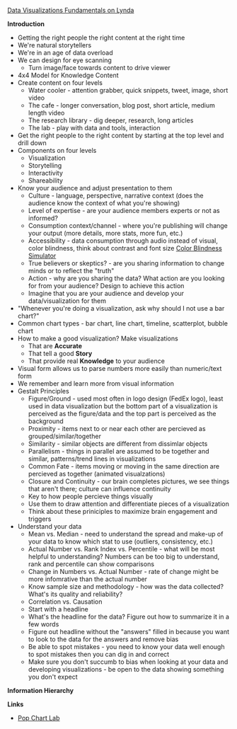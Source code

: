 [Data Visualizations Fundamentals on Lynda](http://www.lynda.com/Design-Infographics-tutorials/Data-Visualization-Fundamentals/153776-2.html)

<b>Introduction</b>

- Getting the right people the right content at the right time
- We're natural storytellers
- We're in an age of data overload
- We can design for eye scanning
  - Turn image/face towards content to drive viewer
- 4x4 Model for Knowledge Content
- Create content on four levels
  - Water cooler - attention grabber, quick snippets, tweet, image, short video
  - The cafe - longer conversation, blog post, short article, medium length video
  - The research library - dig deeper, research, long articles
  - The lab - play with data and tools, interaction
- Get the right people to the right content by starting at the top level and drill down
- Components on four levels
  - Visualization
  - Storytelling
  - Interactivity
  - Shareability
- Know your audience and adjust presentation to them
  - Culture - language, perspective, narrative context (does the audience know the context of what you're showing)
  - Level of expertise - are your audience members experts or not as informed? 
  - Consumption context/channel - where you're publishing will change your output (more details, more stats, more fun, etc.)
  - Accessibility - data consumption through audio instead of visual, color blindness, think about contrast and font size [Color Blindness Simulator](http://www.color-blindness.com/coblis-color-blindness-simulator/)
  - True believers or skeptics? - are you sharing information to change minds or to reflect the "truth"
  - Action - why are you sharing the data? What action are you looking for from your audience? Design to achieve this action
  - Imagine that you are your audience and develop your data/visualization for them
- "Whenever you're doing a visualization, ask why should I not use a bar chart?" 
- Common chart types - bar chart, line chart, timeline, scatterplot, bubble chart
- How to make a good visualization? Make visualizations 
  - That are <b>Accurate</b>
  - That tell a good <b>Story</b>
  - That provide real <b>Knowledge</b> to your audience
- Visual form allows us to parse numbers more easily than numeric/text form
- We remember and learn more from visual information
- Gestalt Principles
  - Figure/Ground - used most often in logo design (FedEx logo), least used in data visualization but the bottom part of a visualization is perceived as the figure/data  and the top part is perceived as the background
  - Proximity - items next to or near each other are percieved as grouped/similar/together
  - Similarity - similar objects are different from dissimlar objects
  - Parallelism - things in parallel are assumed to be together and similar, patterns/trend lines in visualizations
  - Common Fate - items moving or moving in the same direction are percieved as together (animated visualzations)
  - Closure and Continuity - our brain completes pictures, we see things that aren't there; culture can influence continuity
  - Key to how people percieve things visually
  - Use them to draw attention and differentiate pieces of a visualization
  - Think about these priniciples to maximize brain engagement and triggers
- Understand your data
  - Mean vs. Median - need to understand the spread and make-up of your data to know which stat to use (outliers, consistency, etc.)
  - Actual Number vs. Rank Index vs. Percentile - what will be most helpful to understanding? Numbers can be too big to understand, rank and percentile can show comparisons 
  - Change in Numbers vs. Actual Number - rate of change might be more infomrative than the actual number 
  - Know sample size and methodology - how was the data collected? What's its quality and reliability?
  - Correlation vs. Causation
  - Start with a headline
  - What's the headline for the data? Figure out how to summarize it in a few words
  - Figure out headline without the "answers" filled in because you want to look to the data for the answers and remove bias
  - Be able to spot mistakes - you need to know your data well enough to spot mistakes then you can dig in and correct
  - Make sure you don't succumb to bias when looking at your data and developing visualizations - be open to the data showing something you don't expect
  
<b>Information Hierarchy</b>
  

<b>Links</b>
- [Pop Chart Lab](http://popchartlab.com/)
